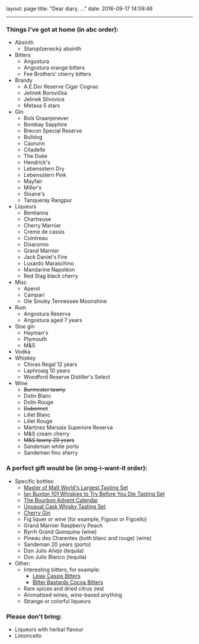 layout: page
title: "Dear diary, ..."
date: 2016-09-17 14:59:46

---

### Things I've got at home (in abc order):

- Absinth
    - Staroplzenecký absinth
- Bitters
    - Angostura
    - Angostura orange bitters
    - Fee Brothers' cherry bitters
- Brandy
    - A.E.Dor Reserve Cigar Cognac
    - Jelinek Borovička
    - Jelinek Slivovice
    - Metaxa 5 stars
- Gin
    - Bols Graanjenever
    - Bombay Sapphire
    - Brecon Special Reserve
    - Bulldog
    - Caorunn
    - Citadelle
    - The Duke
    - Hendrick's
    - Lebensstern Dry
    - Lebensstern Pink
    - Mayfair
    - Miller's
    - Sloane's
    - Tanqueray Rangpur
- Liqueurs
    - Bentianna
    - Chartreuse
    - Cherry Marnier
    - Creme de cassis
    - Cointreau
    - Disaronno
    - Grand Marnier
    - Jack Daniel's Fire
    - Luxardo Maraschino
    - Mandarine Napoléon
    - Red Stag black cherry
- Misc
    - Aperol
    - Campari
    - Ole Smoky Tennessee Moonshine
- Rum
    - Angostura Reserva
    - Angostura aged 7 years
- Sloe gin
    - Hayman's
    - Plymouth
    - M&S
- Vodka
- Whiskey
    - Chivas Regal 12 years
    - Laphroaig 10 years
    - Woodford Reserve Distiller's Select
- Wine
    - ~~Burmester tawny~~
    - Dolin Blanc
    - Dolin Rouge
    - ~~Dubonnet~~
    - Lillet Blanc
    - Lillet Rouge
    - Martinez Marsala Superiore Reserva
    - M&S cream cherry
    - ~~M&S tawny 20 years~~
    - Sandeman white porto
    - Sandeman fino sherry

### A perfect gift would be (in omg-i-want-it order):

- Specific bottles:
    - [Master of Malt World's Largest Tasting Set](https://www.masterofmalt.com/tasting-set/worlds-largest-tasting-set/)
    - [Ian Buxton 101 Whiskies to Try Before You Die Tasting Set](https://www.masterofmalt.com/tasting-set/ian-buxton-101-whiskies-to-try-before-you-die-tasting-set/)
    - [The Bourbon Advent Calendar](https://www.masterofmalt.com/whiskies/drinks-by-the-dram/the-bourbon-advent-calendar/)
    - [Unusual Cask Whisky Tasting Set](https://www.masterofmalt.com/tasting-set/unusual-cask-whisky-tasting-set/)
    - [Cherry Gin](https://www.masterofmalt.com/gin/that-boutiquey-gin-company/cherry-gin-that-boutiquey-gin-company-gin/)
    - Fig liquer or wine (for example, Figoun or Figcello)
    - Grand Marnier Raspberry Peach
    - Byrrh Grand Quinquina (wine)
    - Pineau des Charentes (both blanc and rouge) (wine)
    - Sandeman 20 years (porto)
    - Don Julio Añejo (tequila)
    - Don Julio Blanco (tequila)
- Other:
    - Interesting bitters, for example:
        - [Lejay Cassis Bitters](https://www.masterofmalt.com/bitters/lejay/lejay-cassis-bitters/)
        - [Bitter Bastards Cocoa Bitters](https://www.masterofmalt.com/bitters/bitter-bastards/bitter-bastards-cocoa-bitters/)
    - Rare spices and dried citrus zest
    - Aromatised wines, wine-based anything
    - Strange or colorful liqueurs


### Please don't bring:

- Liqueurs with herbal flavour
- Limoncello
